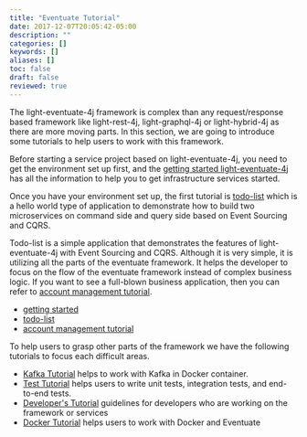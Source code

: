 ```yaml
---
title: "Eventuate Tutorial"
date: 2017-12-07T20:05:42-05:00
description: ""
categories: []
keywords: []
aliases: []
toc: false
draft: false
reviewed: true
---
```


The light-eventuate-4j framework is complex than any request/response based framework like light-rest-4j, light-graphql-4j or light-hybrid-4j as there are more moving parts. In this
section, we are going to introduce some tutorials to help users to work with this framework.

Before starting a service project based on light-eventuate-4j, you need to get the environment set up first, and the [getting started light-eventuate-4j][] has all the information to help you to get infrastructure services started. 

Once you have your environment set up, the first tutorial is [todo-list][] which is a hello world type of application to demonstrate how to build two microservices on command side and query side based on Event Sourcing and CQRS. 

Todo-list is a simple application that demonstrates the features of light-eventuate-4j with Event Sourcing and CQRS. Although it is very simple, it is utilizing all the parts of the eventuate framework. It helps the developer to focus on the flow of the eventuate framework instead of complex business logic. If you want to see a full-blown business application, then you can refer to [account management tutorial][].

* [getting started](/tutorial/eventuate/getting-started/)
* [todo-list][]
* [account management tutorial][]

To help users to grasp other parts of the framework we have the following tutorials to focus each difficult areas. 

* [Kafka Tutorial][] helps to work with Kafka in Docker container.
* [Test Tutorial][] helps users to write unit tests, integration tests, and end-to-end tests.
* [Developer's Tutorial][] guidelines for developers who are working on the framework or services
* [Docker Tutorial][] helps users to work with Docker and Eventuate

[account management tutorial]: /tutorial/eventuate/account-management/
[getting started light-eventuate-4j]: /tutorial/eventuate/getting-started/
[todo-list]: /tutorial/eventuate/todo-list/
[Kafka Tutorial]: /tutorial/eventuate/kafka/
[Test Tutorial]: /tutorial/eventuate/test/
[Developer's Tutorial]: /tutorial/eventuate/developer/
[Docker Tutorial]: /tutorial/eventuate/docker/
